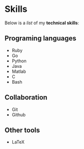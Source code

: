 # Skills

Below is a _list_ of my **technical skills**:

## Programing languages
- Ruby
- Go
- Python
- Java
- Matlab
- C
- Bash

## Collaboration
- Git
- Github

## Other tools 
- LaTeX
